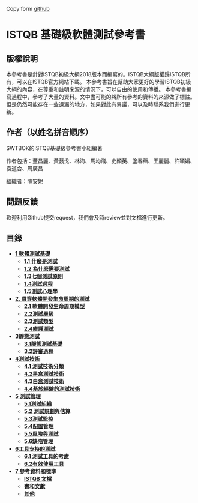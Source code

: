 Copy form [github](https://github.com/swtbokcn/ISTQB-Foundation-Level)

# **ISTQB 基礎級軟體測試參考書**

## **版權說明**
本參考書是針對ISTQB初級大綱2018版本而編寫的。ISTQB大綱版權歸ISTQB所有，可以在ISTQB官方網站下載。
本參考書旨在幫助大家更好的學習ISTQB初級大綱的內容，在尊重和註明來源的情況下，可以自由的使用和傳播。
本參考書編寫過程中，參考了大量的資料。文中盡可能的將所有參考的資料的來源做了標註。但是仍然可能存在一些遺漏的地方，如果對此有異議，可以及時聯系我們進行更新。

## **作者（以姓名拼音順序）**
SWTBOK的ISTQB基礎級參考書小組編著

作者包括：董昌麗、黃蓺戈、林海、馬均飛、史顏英、塗春燕、王麗麗、許穎媚、袁道合、周廣昌

組織者：陳安妮

## **問題反饋**
歡迎利用Github提交request，我們會及時review並對文檔進行更新。

## 目錄
- [**1 軟體測試基礎**](./Chapter1.md#1-軟體測試基礎)
  * [**1.1 什麽是測試**](./Chapter1.md#11-什麽是測試)
  * [**1.2 為什麽需要測試**](./Chapter1.md#12-為什麽需要測試)
  * [**1.3七個測試原則**](./Chapter1.md#13-七個測試原則)
  * [**1.4測試過程**](./Chapter1.md#14-測試過程)
  * [**1.5測試心理學**](./Chapter1.md#15-測試心理學)
- [**2. 貫穿軟體開發生命周期的測試**](./Chapter2.md#2-貫穿軟體開發生命周期的測試)
  * [**2.1 軟體開發生命周期模型**](./Chapter2.md#21-軟體開發生命周期模型)
  * [**2.2測試層級**](./Chapter2.md#22測試層級)
  * [**2.3測試類型**](./Chapter2.md#23測試類型)
  * [**2.4維護測試**](./Chapter2.md#24維護測試)
- [**3靜態測試**](./Chapter3.md#3-靜態測試)
  * [**3.1靜態測試基礎**](./Chapter3.md#31靜態測試基礎)
  * [**3.2評審過程**](./Chapter3.md#32評審過程)
- [**4測試技術**](./Chapter4.md#--4------)
  * [**4.1 測試技術分類**](./Chapter4.md#41-測試技術分類)
  * [**4.2黑盒測試技術**](./Chapter4.md#42黑盒測試技術)
  * [**4.3白盒測試技術**](./Chapter4.md#43白盒測試技術)
  * [**4.4基於經驗的測試技術**](./Chapter4.md#44基於經驗的測試技術)
- [**5 測試管理**](./Chapter5.md#5-測試管理)
  * [**5.1測試組織**](./Chapter5.md#51測試組織)
  * [**5.2 測試規劃與估算**](./Chapter5.md#52-測試規劃與估算)
  * [**5.3測試監控**](./Chapter5.md#53測試監控)
  * [**5.4配置管理**](./Chapter5.md#54配置管理)
  * [**5.5風險與測試**](./Chapter5.md#55風險與測試)
  * [**5.6缺陷管理**](./Chapter5.md#56缺陷管理)
- [**6工具支持的測試**](./Chapter6.md#6工具支持的測試)
  * [**6.1 測試工具的考慮**](./Chapter6.md#61-測試工具的考慮)
  * [**6.2有效使用工具**](./Chapter6.md#62有效使用工具)
- [**7 參考資料和標準**](/Reference.md#7-參考資料和標準)
  * [**ISTQB 文檔**](/Reference.md#ISTQB-文檔)
  * [**書和文獻**](/Reference.md#書和文獻)
  * [**其他**](/Reference.md#其他)




